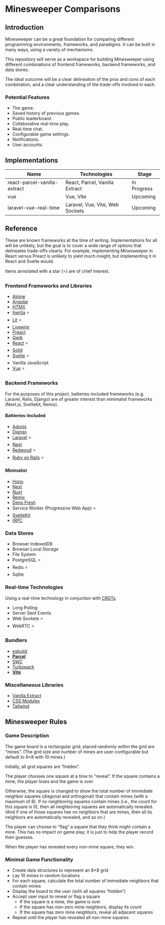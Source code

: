 # Minesweeper Comparisons

## Introduction

Minesweeper can be a great foundation for comparing different programming environments, frameworks, and paradigms. It can be built in many ways, using a variety of mechanisms.

This repository will serve as a workspace for building Minesweeper using different combinations of frontend frameworks, backend frameworks, and data stores.

The ideal outcome will be a clear delineation of the pros and cons of each combination, and a clear understanding of the trade-offs involved in each.

### Potential Features

- The game.
- Saved history of previous games.
- Public leaderboard.
- Collaborative real-time play.
- Real-time chat.
- Configurable game settings.
- Notifications.
- User accounts.

## Implementations

| Name                         | Technologies                    | Stage       |
| ---------------------------- | ------------------------------- | ----------- |
| react-parcel-vanilla-extract | React, Parcel, Vanilla Extract  | In Progress |
| vue                          | Vue, Vite                       | Upcoming    |
| laravel-vue-real-time        | Laravel, Vue, Vite, Web Sockets | Upcoming    |

## Reference

These are known frameworks at the time of writing. Implementations for all will be unlikely, but the goal is to cover a wide range of options that delineates trade-offs clearly. For example, implementing Minesweeper in React versus Preact is unlikely to yield much insight, but implementing it in React and Svelte would.

Items annotated with a star (⭐️) are of chief interest.

### Frontend Frameworks and Libraries

- [Alpine](https://alpinejs.dev/)
- [Angular](https://angular.io/)
- [HTMX](https://htmx.org/)
- [Inertia](https://inertiajs.com/) ⭐️
- [Lit](https://lit.dev/) ⭐️
- [Livewire](https://livewire.laravel.com/)
- [Preact](https://preactjs.com/)
- [Qwik](https://qwik.dev/)
- [React](https://react.dev/) ⭐️
- [Solid](https://www.solidjs.com/)
- [Svelte](https://svelte.dev/) ⭐️
- Vanilla JavaScript
- [Vue](https://vuejs.org/) ⭐️

### Backend Frameworks

For the purposes of this project, batteries-included frameworks (e.g. Laravel, Rails, Django) are of greater interest than minimalist frameworks (Next.js, Sveltekit, Remix).

#### Battieries-Included

- [Adonis](https://adonisjs.com/)
- [Django](https://www.djangoproject.com/)
- [Laravel](https://laravel.com/) ⭐️
- [Nest](https://nestjs.com/)
- [Redwood](https://redwoodjs.com/) ⭐️
- [Ruby on Rails](https://rubyonrails.org/) ⭐️

#### Minimalist

- [Hono](https://hono.dev/)
- [Next](https://nextjs.org/)
- [Nuxt](https://nuxt.com/)
- [Remix](https://remix.run/)
- [Deno Fresh](https://fresh.deno.dev/)
- Service Worker (Progressive Web App) ⭐️
- [SvelteKit](https://kit.svelte.dev/)
- [tRPC](https://trpc.io/)

### Data Stores

- Browser IndexedDB
- Browser Local Storage
- File System
- PostgreSQL ⭐️
- Redis ⭐️
- Sqlite

### Real-time Technologies

Using a real-time technology in conjuction with [CRDTs][crdt-wikipedia].

- Long Polling
- Server Sent Events
- Web Sockets ⭐️
- WebRTC ⭐️

### Bundlers

- [esbuild](https://esbuild.github.io/)
- **[Parcel](https://parceljs.org/)**
- [SWC](https://swc.rs/)
- [Turbopack](https://turbo.build/pack)
- **[Vite](https://vitejs.dev/)**

### Miscellaneous Libraries

- [Vanilla Extract](https://vanilla-extract.style/)
- [CSS Modules](https://github.com/css-modules/css-modules)
- [Tailwind](https://tailwindcss.com/)

## Minesweeper Rules

### Game Description

The game board is a rectangular grid; placed randomly within the grid are “mines”. (The grid size and number of mines are user-configurable but default to 8×8 with 10 mines.)

Initially, all grid squares are “hidden”.

The player chooses one square at a time to “reveal”. If the square contains a mine, the player loses and the game is over.

Otherwise, the square is changed to show the total number of immediate neighbor squares (diagonal and orthogonal) that contain mines (with a maximum of 8). If no neighboring squares contain mines (i.e., the count for this square is 0), then all neighboring squares are automatically revealed. (And if one of those squares has no neighbors that are mines, then all its neighbors are automatically revealed, and so on.)

The player can choose to “flag” a square that they think might contain a mine. This has no impact on game play; it is just to help the player record their guesses.

When the player has revealed every non-mine square, they win.

### Minimal Game Functionality

- Create data structures to represent an 8×8 grid
- Lay 10 mines in random locations
- For each square, calculate the total number of immediate neighbors that contain mines
- Display the board to the user (with all squares “hidden”)
- Accept user input to reveal or flag a square
  - If the square is a mine, the game is over
  - If the square has non-zero mine neighbors, display its count
  - If the square has zero mine neighbors, reveal all adjacent squares
- Repeat until the player has revealed all non-mine squares

[crdt-wikipedia]: https://en.wikipedia.org/wiki/Conflict-free_replicated_data_type
